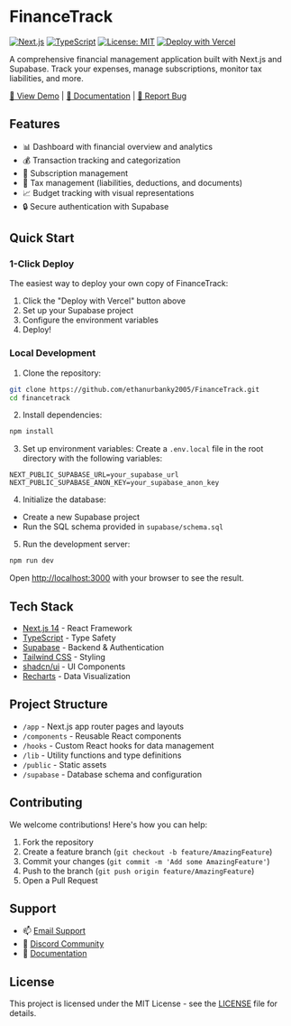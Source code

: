 # FinanceTrack

[![Next.js](https://img.shields.io/badge/Next.js-14-black)](https://nextjs.org/)
[![TypeScript](https://img.shields.io/badge/TypeScript-5-blue)](https://www.typescriptlang.org/)
[![License: MIT](https://img.shields.io/badge/License-MIT-yellow.svg)](https://opensource.org/licenses/MIT)
[![Deploy with Vercel](https://vercel.com/button)](https://vercel.com/new/clone?repository-url=https%3A%2F%2Fgithub.com%2Fethanurbanky2005%2FFinanceTrack&project-name=my-financetrack&repository-name=financetrack-personal&env=NEXT_PUBLIC_SUPABASE_URL,NEXT_PUBLIC_SUPABASE_ANON_KEY&env-description=API%20keys%20needed%20for%20Supabase%20configuration.%20Get%20them%20from%20your%20Supabase%20project%20settings.&demo-title=FinanceTrack&demo-description=Personal%20Financial%20Management%20App&demo-url=https%3A%2F%2Ffinancetrack-personal.vercel.app)

A comprehensive financial management application built with Next.js and Supabase. Track your expenses, manage subscriptions, monitor tax liabilities, and more.

[🔗 View Demo](https://financetrack-personal.vercel.app) | [📖 Documentation](https://github.com/ethanurbanky2005/FinanceTrack/wiki) | [🐛 Report Bug](https://github.com/ethanurbanky2005/FinanceTrack/issues)

## Features

- 📊 Dashboard with financial overview and analytics
- 💰 Transaction tracking and categorization
- 📅 Subscription management
- 📑 Tax management (liabilities, deductions, and documents)
- 📈 Budget tracking with visual representations
- 🔒 Secure authentication with Supabase

## Quick Start

### 1-Click Deploy

The easiest way to deploy your own copy of FinanceTrack:

1. Click the "Deploy with Vercel" button above
2. Set up your Supabase project
3. Configure the environment variables
4. Deploy!

### Local Development

1. Clone the repository:
```bash
git clone https://github.com/ethanurbanky2005/FinanceTrack.git
cd financetrack
```

2. Install dependencies:
```bash
npm install
```

3. Set up environment variables:
Create a `.env.local` file in the root directory with the following variables:
```
NEXT_PUBLIC_SUPABASE_URL=your_supabase_url
NEXT_PUBLIC_SUPABASE_ANON_KEY=your_supabase_anon_key
```

4. Initialize the database:
- Create a new Supabase project
- Run the SQL schema provided in `supabase/schema.sql`

5. Run the development server:
```bash
npm run dev
```

Open [http://localhost:3000](http://localhost:3000) with your browser to see the result.

## Tech Stack

- [Next.js 14](https://nextjs.org/) - React Framework
- [TypeScript](https://www.typescriptlang.org/) - Type Safety
- [Supabase](https://supabase.com/) - Backend & Authentication
- [Tailwind CSS](https://tailwindcss.com/) - Styling
- [shadcn/ui](https://ui.shadcn.com/) - UI Components
- [Recharts](https://recharts.org/) - Data Visualization

## Project Structure

- `/app` - Next.js app router pages and layouts
- `/components` - Reusable React components
- `/hooks` - Custom React hooks for data management
- `/lib` - Utility functions and type definitions
- `/public` - Static assets
- `/supabase` - Database schema and configuration

## Contributing

We welcome contributions! Here's how you can help:

1. Fork the repository
2. Create a feature branch (`git checkout -b feature/AmazingFeature`)
3. Commit your changes (`git commit -m 'Add some AmazingFeature'`)
4. Push to the branch (`git push origin feature/AmazingFeature`)
5. Open a Pull Request

## Support

- 📫 [Email Support](mailto:support@financetrack.com)
- 💬 [Discord Community](https://discord.gg/financetrack)
- 📖 [Documentation](https://github.com/ethanurbanky2005/FinanceTrack/wiki)

## License

This project is licensed under the MIT License - see the [LICENSE](LICENSE) file for details. 